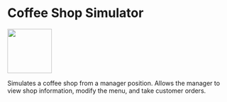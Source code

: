 # Coffee Shop Simulator

<img src="https://github.com/oliviafjardine/Coffee-Shop-Simulator/blob/d94bc88ad1b43fbd9aa8e25f3db0278ddf18280f/coffee-image.jpg" width="100" height="100">

Simulates a coffee shop from a manager position. Allows the manager to view shop information, modify the menu, and take customer orders.
